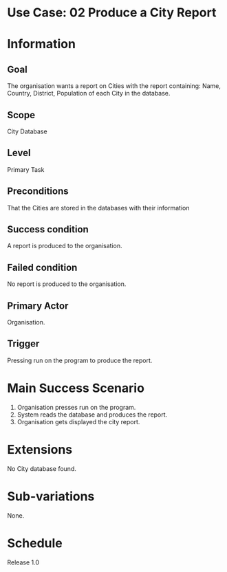 # Use Case: 02 Produce a City Report
# Information
## Goal
The organisation wants a report on Cities with the report containing: Name, Country, District, Population of each City in the database.
## Scope
City Database
## Level
Primary Task
## Preconditions
That the Cities are stored in the databases with their information
## Success condition
A report is produced to the organisation.
## Failed condition
No report is produced to the organisation.
## Primary Actor
Organisation.
## Trigger
Pressing run on the program to produce the report.
# Main Success Scenario
1. Organisation presses run on the program.
2. System reads the database and produces the report.
3. Organisation gets displayed the city report.
# Extensions
No City database found.
# Sub-variations
None.
# Schedule
Release 1.0
